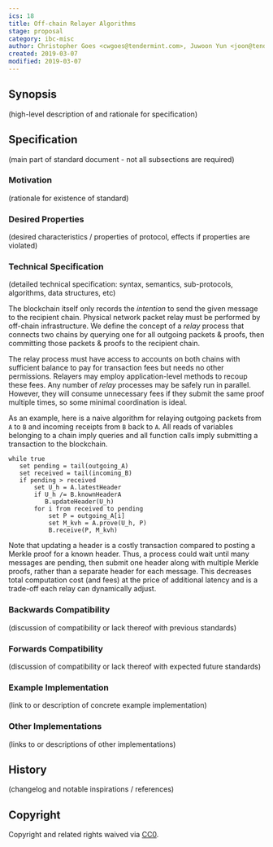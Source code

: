 ```yaml
---
ics: 18
title: Off-chain Relayer Algorithms
stage: proposal
category: ibc-misc
author: Christopher Goes <cwgoes@tendermint.com>, Juwoon Yun <joon@tendermint.com>
created: 2019-03-07
modified: 2019-03-07
---
```


## Synopsis

(high-level description of and rationale for specification)

## Specification

(main part of standard document - not all subsections are required)

### Motivation

(rationale for existence of standard)

### Desired Properties

(desired characteristics / properties of protocol, effects if properties are violated)

### Technical Specification

(detailed technical specification: syntax, semantics, sub-protocols, algorithms, data structures, etc)

The blockchain itself only records the *intention* to send the given message to the recipient chain. Physical network packet relay must be performed by off-chain infrastructure. We define the concept of a *relay* process that connects two chains by querying one for all outgoing packets & proofs, then committing those packets & proofs to the recipient chain.

The relay process must have access to accounts on both chains with sufficient balance to pay for transaction fees but needs no other permissions. Relayers may employ application-level methods to recoup these fees. Any number of *relay* processes may be safely run in parallel. However, they will consume unnecessary fees if they submit the same proof multiple times, so some minimal coordination is ideal.

As an example, here is a naive algorithm for relaying outgoing packets from `A` to `B` and incoming receipts from `B` back to `A`. All reads of variables belonging to a chain imply queries and all function calls imply submitting a transaction to the blockchain.

```
while true
   set pending = tail(outgoing_A)
   set received = tail(incoming_B)
   if pending > received
       set U_h = A.latestHeader
       if U_h /= B.knownHeaderA
          B.updateHeader(U_h)
       for i from received to pending
           set P = outgoing_A[i]
           set M_kvh = A.prove(U_h, P)
           B.receive(P, M_kvh)
```

Note that updating a header is a costly transaction compared to posting a Merkle proof for a known header. Thus, a process could wait until many messages are pending, then submit one header along with multiple Merkle proofs, rather than a separate header for each message. This decreases total computation cost (and fees) at the price of additional latency and is a trade-off each relay can dynamically adjust.

### Backwards Compatibility

(discussion of compatibility or lack thereof with previous standards)

### Forwards Compatibility

(discussion of compatibility or lack thereof with expected future standards)

### Example Implementation

(link to or description of concrete example implementation)

### Other Implementations

(links to or descriptions of other implementations)

## History

(changelog and notable inspirations / references)

## Copyright

Copyright and related rights waived via [CC0](https://creativecommons.org/publicdomain/zero/1.0/).
